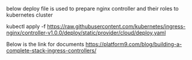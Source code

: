below deploy file is used to prepare nginx controller and their roles to kubernetes cluster

kubectl apply -f https://raw.githubusercontent.com/kubernetes/ingress-nginx/controller-v1.0.0/deploy/static/provider/cloud/deploy.yaml




Below is the link for documents
https://platform9.com/blog/building-a-complete-stack-ingress-controllers/

